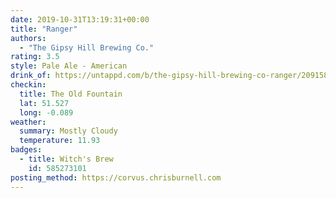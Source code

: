 ```yaml
---
date: 2019-10-31T13:19:31+00:00
title: "Ranger"
authors:
  - "The Gipsy Hill Brewing Co."
rating: 3.5
style: Pale Ale - American
drink_of: https://untappd.com/b/the-gipsy-hill-brewing-co-ranger/2091580
checkin:
  title: The Old Fountain
  lat: 51.527
  long: -0.089
weather:
  summary: Mostly Cloudy
  temperature: 11.93
badges:
  - title: Witch's Brew
    id: 585273101
posting_method: https://corvus.chrisburnell.com
---
```

